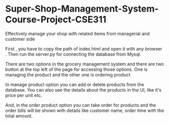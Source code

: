 # Super-Shop-Management-System-Course-Project-CSE311

Effectively manage your shop with related items from managerial and customer side



First , you have to copy the path of index.html and open it with any browser .
Then run the server.py for connecting the database from Mysql.
 
There are two options in the grocery management system and there are two button at the top left of the page for accessing those options. One is managing the product and the other one is ordering product 

In manage product option you can add or delete products from the database. You can also see the details about the products in the UI, like it's price per unit etc.

And, in the order product option you can take order for products and the order bills will be shown with details like customer name, order time with the total amount.
